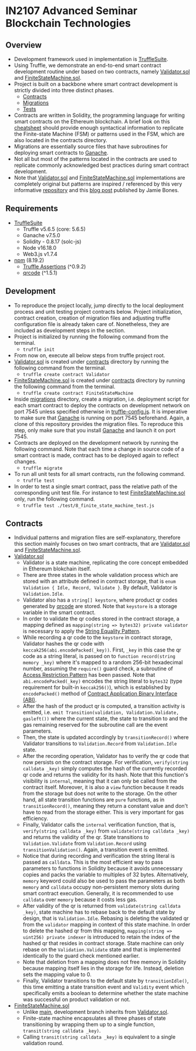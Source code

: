 # IN2107 Advanced Seminar Blockchain Technologies

## Overview
* Development framework used in implementation is [TruffleSuite](https://trufflesuite.com).
* Using Truffle, we demonstrate an end-to-end smart contract development routine under based on two contracts, namely [Validator.sol](https://github.com/kaanguney/IN2107-Advanced-Seminar-Blockchain-Technologies/tree/main/contracts/Validator.sol) and [FiniteStateMachine.sol](https://github.com/kaanguney/IN2107-Advanced-Seminar-Blockchain-Technologies/tree/main/contracts/FiniteStateMachine.sol).
* Project is built on a backbone where smart contract development is strictly divided into three distinct phases.
    * [Contracts](https://github.com/kaanguney/IN2107-Advanced-Seminar-Blockchain-Technologies/tree/main/contracts)
    * [Migrations](https://github.com/kaanguney/IN2107-Advanced-Seminar-Blockchain-Technologies/tree/main/migrations)
    * [Tests](https://github.com/kaanguney/IN2107-Advanced-Seminar-Blockchain-Technologies/tree/main/test)
* Contracts are written in Solidity, the programming language for writing smart contracts on the Ethereum blockchain. A brief look on this [cheatsheet](https://docs.soliditylang.org/en/v0.8.17/cheatsheet.html) should provide enough syntactical information to replicate the Finite-state Machine (FSM) or patterns used in the FSM, which are also located in the contracts directory.
* Migrations are essentially source files that have subroutines for deploying smart contracts to [Ganache](https://trufflesuite.com/ganache/).
* Not all but most of the patterns located in the contracts are used to replicate commonly acknowledged best practices during smart contract development.
* Note that [Validator.sol](https://github.com/kaanguney/IN2107-Advanced-Seminar-Blockchain-Technologies/tree/main/contracts/Validator.sol) and [FiniteStateMachine.sol](https://github.com/kaanguney/IN2107-Advanced-Seminar-Blockchain-Technologies/tree/main/contracts/FiniteStateMachine.sol) implementations are completely original but patterns are inspired / referenced by this very informative [repository](https://github.com/fravoll/solidity-patterns) and this [blog post](https://dev.to/jamiescript/design-patterns-in-solidity-1i28) published by Jamie Bones.

## Requirements
* [TruffleSuite](https://trufflesuite.com)
  * Truffle v5.6.5 (core: 5.6.5)
  * Ganache v7.5.0
  * Solidity - 0.8.17 (solc-js)
  * Node v16.18.0
  * Web3.js v1.7.4
* [npm](https://www.npmjs.com) (8.19.2)
  * [Truffle Assertions](https://www.npmjs.com/package/truffle-assertions) (^0.9.2)
  * [qrcode](https://www.npmjs.com/package/qrcode) (^1.5.1)
  
## Development
* To reproduce the project locally, jump directly to the local deployment process and unit testing project contracts below. Project initialization, contract creation, creation of migration files and adjusting truffle configuration file is already taken care of. Nonetheless, they are included as development steps in the section. 
* Project is initialized by running the following command from the terminal.
  * `truffle init`
* From now on, execute all below steps from truffle project root.
* [Validator.sol](https://github.com/kaanguney/IN2107-Advanced-Seminar-Blockchain-Technologies/tree/main/contracts/Validator.sol) is created under [contracts](https://github.com/kaanguney/IN2107-Advanced-Seminar-Blockchain-Technologies/tree/main/contracts) directory by running the following command from the terminal.
  * `truffle create contract Validator`
* [FiniteStateMachine.sol](https://github.com/kaanguney/IN2107-Advanced-Seminar-Blockchain-Technologies/tree/main/contracts/FiniteStateMachine.sol) is created under [contracts](https://github.com/kaanguney/IN2107-Advanced-Seminar-Blockchain-Technologies/tree/main/contracts) directory by running the following command from the terminal.
  * `truffle create contract FiniteStateMachine`
* Inside [migrations](https://github.com/kaanguney/IN2107-Advanced-Seminar-Blockchain-Technologies/tree/main/migrations) directory, create a migration, i.e. deployment script for each smart contract to deploy the contracts on development network on port 7545 unless specified otherwise in [truffle-config.js](https://github.com/kaanguney/IN2107-Advanced-Seminar-Blockchain-Technologies/tree/main/truffle-config.js). It is imperative to make sure that [Ganache](https://trufflesuite.com/ganache/) is running on port 7545 beforehand. Again, a clone of this repository provides the migration files. To reproduce this step, only make sure that you install [Ganache](https://trufflesuite.com/ganache/) and launch it on port 7545.
* Contracts are deployed on the development network by running the following command. Note that each time a change in source code of a smart contract is made, contract has to be deployed again to reflect changes. 
  * `truffle migrate`
* To run all unit tests for all smart contracts, run the following command.
  * `truffle test`
* In order to test a single smart contract, pass the relative path of the corresponding unit test file. For instance to test [FiniteStateMachine.sol](https://github.com/kaanguney/IN2107-Advanced-Seminar-Blockchain-Technologies/tree/main/contracts/FiniteStateMachine.sol) only, run the following command.
  * `truffle test ./test/8_finite_state_machine_test.js`

## Contracts
* Individual patterns and migration files are self-explanatory, therefore this section mainly focuses on two smart contracts, that are [Validator.sol](https://github.com/kaanguney/IN2107-Advanced-Seminar-Blockchain-Technologies/tree/main/contracts/Validator.sol) and [FiniteStateMachine.sol](https://github.com/kaanguney/IN2107-Advanced-Seminar-Blockchain-Technologies/tree/main/contracts/FiniteStateMachine.sol).
* [Validator.sol](https://github.com/kaanguney/IN2107-Advanced-Seminar-Blockchain-Technologies/tree/main/contracts/Validator.sol)
  * Validator is a state machine, replicating the core concept embedded in Ethereum blokchain itself.
  * There are three states in the whole validation process which are stored with an attribute defined in contract storage, that is `enum Validation { Idle, Record, Validate }`. By default, Validator is `Validation.Idle`.
  * Validator also has a `string[] keystore`, where product qr codes generated by [qrcode](https://www.npmjs.com/package/qrcode) are stored. Note that `keystore` is a storage variable in the smart contract.
  * In order to validate the qr codes stored in the contract storage, a mapping defined as `mapping(string => bytes32) private validator` is necessary to apply the [String Equality Pattern](https://github.com/kaanguney/IN2107-Advanced-Seminar-Blockchain-Technologies/tree/main/contracts/StringEquality.sol).
  * While recording a qr code to the `keystore` in contract storage, Validator hashes the qr code with `keccak256(abi.encodePacked(_key))`. First, `_key` in this case the qr code as a string literal, is passed on to `function record(string memory _key)` where it's mapped to a random 256-bit hexadecimal number, assuming the `require()` guard check, a subroutine of [Access Restriction Pattern](https://github.com/kaanguney/IN2107-Advanced-Seminar-Blockchain-Technologies/tree/main/contracts/AccessRestriction.sol) has been passed. Note that `abi.encodePacked(_key)` encodes the string literal to `bytes32` (type requirement for built-in `keccak256()`), which is established by `encodePacked()` method of [Contract Application Binary Interface (ABI)](https://docs.soliditylang.org/en/v0.8.11/abi-spec.html).
  * After the hash of the product qr is computed, a transition activity is emitted, i.e. `emit Transition(validation, Validation.Validate, gasleft())` where the current state, the state to transition to and the gas remaining reserved for the subroutine call are the event parameters.
  * Then, the state is updated accordingly by `transitionRecord()` where Validator transitions to `Validation.Record` from `Validation.Idle` state.
  * After the recording operation, Validator has to verify the qr code that now persists on the contract storage. For verification, `verify(string calldata _key)` simply computes the hash of the currently recorded qr code and returns the validity for its hash. Note that this function's visibility is `internal`, meaning that it can only be called from the contract itself. Moreover, it is also a `view` function because it reads from the storage but does not write to the storage. On the other hand, all state transition functions are `pure` functions, as in `transitionRecord()`, meaning they return a constant value and don't have to read from the storage either. This is very important for gas efficiency.
  * Finally, Validator calls the `internal` verification function, that is, `verify(string calldata _key)` from `validate(string calldata _key)` and returns the validity of the qr. State transitions to `Validation.Validate` from `Validation.Record` using `transitionValidation()`. Again, a transition event is emitted.
  * Notice that during recording and verification the string literal is passed as `calldata`. This is the most efficient way to pass parameters to functions in Solidity because it avoids unnecessary copies and packs the variable to multiples of 32 bytes. Alternatively, `memory` keyword could also be used to pass the parameters as both `memory` and `calldata` occupy non-persistent memory slots during smart contract execution. Generally, it is recommended to use `calldata` over `memory` because it costs less gas.
  * After validity of the qr is returned from `validate(string calldata _key)`, state machine has to rebase back to the default state by design, that is `Validation.Idle`. Rebasing is deleting the validated qr from the `validator` mapping in context of this state machine. In order to delete the hashed qr from this mapping, `mapping(string => uint256) private indexer` is introduced to retain the index of the hashed qr that resides in contract storage. State machine can only rebase on the `Validation.Validate` state and that is implemented identically to the guard check mentioned earlier.
  * Note that deletion from a mapping does not free memory in Solidity because mapping itself lies in the storage for life. Instead, deletion sets the mapping value to 0.
  * Finally, Validator transitions to the default state by `transitionIdle()`, this time emitting a state transition event and `Validity` event which specifically emits a boolean to determine whether the state machine was successful on product validation or not.
* [FiniteStateMachine.sol](https://github.com/kaanguney/IN2107-Advanced-Seminar-Blockchain-Technologies/tree/main/contracts/FiniteStateMachine.sol)
  * Unlike [main](https://github.com/kaanguney/IN2107-Advanced-Seminar-Blockchain-Technologies/tree/main/contracts/FiniteStateMachine.sol), development branch inherits from [Validator.sol](https://github.com/kaanguney/IN2107-Advanced-Seminar-Blockchain-Technologies/tree/main/contracts/Validator.sol).
  * Finite-state machine encapsulates all three phases of state transitioning by wrapping them up to a single function, `transit(string calldata _key)`.
  * Calling `transit(string calldata _key)` is equivalent to a single validation round. 
